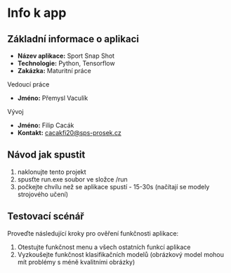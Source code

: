 # Info k app

## Základní informace o aplikaci

- **Název aplikace:** Sport Snap Shot
- **Technologie:** Python, Tensorflow
- **Zakázka:** Maturitní práce

Vedoucí práce
- **Jméno:**  Přemysl Vaculík

Vývoj
- **Jméno:**  Filip Cacák
- **Kontakt:** cacakfi20@sps-prosek.cz
  
## Návod jak spustit  

1. naklonujte tento projekt  
2. spusťte run.exe soubor ve složce /run
3. počkejte chvílu než se aplikace spustí - 15-30s (načítají se modely strojového učení)

## Testovací scénář
Proveďte následující kroky pro ověření funkčnosti aplikace:
1. Otestujte funkčnost menu a všech ostatních funkcí aplikace
2. Vyzkoušejte funkčnost klasifikačních modelů (obrázkový model mohou mít problémy s méně kvalitními obrázky)

